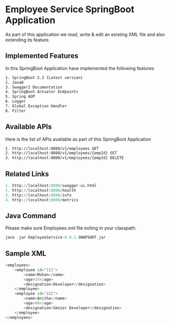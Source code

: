 # Employee Service SpringBoot Application

As part of this application we read, write & edit an existing XML file and also extending its feature.

## Implemented Features

In this SpringBoot Application have implemented the following features

```bash
1. SpringBoot 2.3 (Latest version)
2. Java8
3. Swagger2 Documentation
4. SpringBoot Actuator Endpoints
5. Spring AOP
6. Logger
7. Global Exception Handler
8. Filter
```

## Available APIs

Here is the list of APIs available as part of this SpringBoot Application

```bash
1. http://localhost:8080/v1/employees GET
2. http://localhost:8080/v1/employees/{empId} GET
3. http://localhost:8080/v1/employees/{empId} DELETE
```
## Related Links
```python
1. http://localhost:8080/swagger-ui.html
2. http://localhost:8080/health
3. http://localhost:8080/info
4. http://localhost:8080/metrics
```

## Java Command

Please make sure Employees.xml file exiting in your classpath.

```python
java -jar EmployeeService-0.0.1-SNAPSHOT.jar
```

## Sample XML
```python
<employees>
	<employee id="111">
		<name>Mohan</name> 
		<age>25</age> 
		<designation>Developer</designation> 
	</employee> 
	<employee id="222">
		<name>Anitha</name> 
		<age>40</age> 
		<designation>Senior Developer</designation> 
	</employee> 
</employees>
```